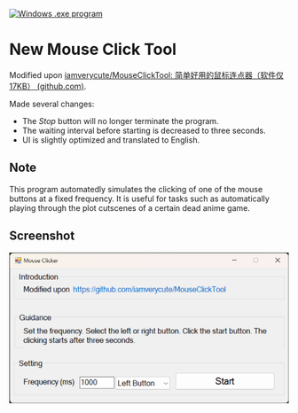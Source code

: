 [![Windows .exe program](https://raster.shields.io/badge/Windows%20.exe-program-blue.png)](https://ru.wikipedia.org/wiki/.EXE)

# New Mouse Click Tool

Modified upon [iamverycute/MouseClickTool: 简单好用的鼠标连点器（软件仅17KB） (github.com)](https://github.com/iamverycute/MouseClickTool).

Made several changes:

- The *Stop* button will no longer terminate the program.
- The waiting interval before starting is decreased to three seconds.
- UI is slightly optimized and translated to English.

## Note

This program automatedly simulates the clicking of one of the mouse buttons at a fixed frequency. It is useful for tasks such as automatically playing through the plot cutscenes of a certain dead anime game.


## Screenshot

![1689073002307](image/README/1689073002307.png)
